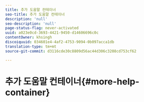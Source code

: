 ```yaml
---
title: 추가 도움말 컨테이너
seo-title: 추가 도움말 컨테이너
description: 'null'
seo-description: 'null'
page-status-flag: never-activated
uuid: a023e0cd-3693-4421-9450-d14606696c0c
contentOwner: khsingh
discoiquuid: 034601e4-4af2-4753-9094-0b097acca1db
translation-type: tm+mt
source-git-commit: d3116cde30c8809d56ac44d306c3208cd753cf62

---
```



# 추가 도움말 컨테이너{#more-help-container}

